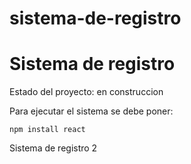 # sistema-de-registro
<h1>Sistema de registro</h1>
<p>Estado del proyecto: en construccion</p>
Para ejecutar el sistema se debe poner:

```npm install react```

Sistema de registro 2

